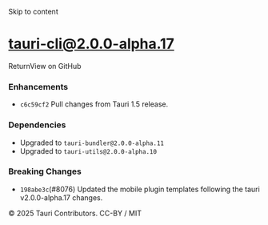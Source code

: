 Skip to content
# tauri-cli@2.0.0-alpha.17
ReturnView on GitHub
### Enhancements
  * `c6c59cf2` Pull changes from Tauri 1.5 release.


### Dependencies
  * Upgraded to `tauri-bundler@2.0.0-alpha.11`
  * Upgraded to `tauri-utils@2.0.0-alpha.10`


### Breaking Changes
  * `198abe3c`(#8076) Updated the mobile plugin templates following the tauri v2.0.0-alpha.17 changes.


© 2025 Tauri Contributors. CC-BY / MIT
